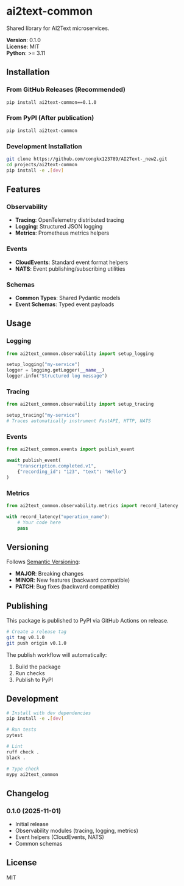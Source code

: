 # ai2text-common

Shared library for AI2Text microservices.

**Version**: 0.1.0  
**License**: MIT  
**Python**: >= 3.11

## Installation

### From GitHub Releases (Recommended)
```bash
pip install ai2text-common==0.1.0
```

### From PyPI (After publication)
```bash
pip install ai2text-common
```

### Development Installation
```bash
git clone https://github.com/congkx123789/AI2Text-_new2.git
cd projects/ai2text-common
pip install -e .[dev]
```

## Features

### Observability
- **Tracing**: OpenTelemetry distributed tracing
- **Logging**: Structured JSON logging
- **Metrics**: Prometheus metrics helpers

### Events
- **CloudEvents**: Standard event format helpers
- **NATS**: Event publishing/subscribing utilities

### Schemas
- **Common Types**: Shared Pydantic models
- **Event Schemas**: Typed event payloads

## Usage

### Logging
```python
from ai2text_common.observability import setup_logging

setup_logging("my-service")
logger = logging.getLogger(__name__)
logger.info("Structured log message")
```

### Tracing
```python
from ai2text_common.observability import setup_tracing

setup_tracing("my-service")
# Traces automatically instrument FastAPI, HTTP, NATS
```

### Events
```python
from ai2text_common.events import publish_event

await publish_event(
    "transcription.completed.v1",
    {"recording_id": "123", "text": "Hello"}
)
```

### Metrics
```python
from ai2text_common.observability.metrics import record_latency

with record_latency("operation_name"):
    # Your code here
    pass
```

## Versioning

Follows [Semantic Versioning](https://semver.org/):
- **MAJOR**: Breaking changes
- **MINOR**: New features (backward compatible)
- **PATCH**: Bug fixes (backward compatible)

## Publishing

This package is published to PyPI via GitHub Actions on release.

```bash
# Create a release tag
git tag v0.1.0
git push origin v0.1.0
```

The publish workflow will automatically:
1. Build the package
2. Run checks
3. Publish to PyPI

## Development

```bash
# Install with dev dependencies
pip install -e .[dev]

# Run tests
pytest

# Lint
ruff check .
black .

# Type check
mypy ai2text_common
```

## Changelog

### 0.1.0 (2025-11-01)
- Initial release
- Observability modules (tracing, logging, metrics)
- Event helpers (CloudEvents, NATS)
- Common schemas

## License

MIT
